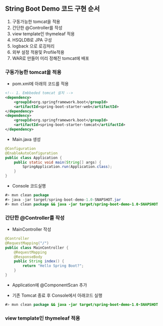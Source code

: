 ## String Boot Demo 코드 구현 순서

1. 구동가능한 tomcat을 적용
2. 간단한 @Controller를 작성
3. view template인 thymeleaf 적용
4. HSQLDB로 JPA 구성
5. logback 으로 로깅처리
6. 외부 설정 적용및 Profile적용
7. WAR로 만들어 미리 정해진 tomcat에 배포

### 구동가능한 tomcat을 적용

* pom.xml에 아래의 코드를 적용

``` xml
<!-- 1. Embbeded tomcat 설치 -->
<dependency>
    <groupId>org.springframework.boot</groupId>
    <artifactId>spring-boot-starter-web</artifactId>
</dependency>
<dependency>
    <groupId>org.springframework.boot</groupId>
    <artifactId>spring-boot-starter-tomcat</artifactId>
</dependency>
```

* Main.java 생성

``` java
@Configuration
@EnableAutoConfiguration
public class Application {
    public static void main(String[] args) {
        SpringApplication.run(Application.class);
    }
}
```

* Console 코드실행

``` java
#> mvn clean package
#> java -jar target/spring-boot-demo-1.0-SNAPSHOT.jar
#> mvn clean package && java -jar target/spring-boot-demo-1.0-SNAPSHOT.jar
```

### 간단한 @Controller를 작성

* MainController 작성

``` java
@Controller
@RequestMapping("/")
public class MainController {
    @RequestMapping
    @ResponseBody
    public String index() {
        return "Hello Spring Boot?";
    }
}
```

* Application에 @ComponentScan 추가

* 기존 Tomcat 종료 후 Console에서 아래코드 실행

``` java
#> mvn clean package && java -jar target/spring-boot-demo-1.0-SNAPSHOT.jar
```

### view template인 thymeleaf 적용